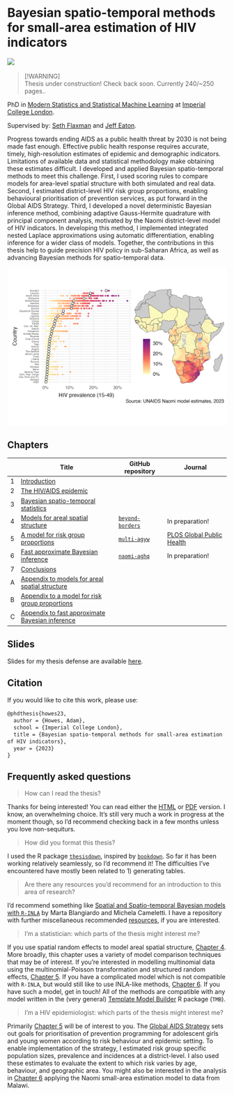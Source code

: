 
# Bayesian spatio-temporal methods for small-area estimation of HIV indicators

![](https://geps.dev/progress/96)<!-- -->

> \[!WARNING\]  
> Thesis under construction! Check back soon. Currently 240/~250 pages..

PhD in [Modern Statistics and Statistical Machine
Learning](https://statml.io/) at [Imperial College
London](https://www.imperial.ac.uk/).

Supervised by: [Seth Flaxman](https://sethrf.com/) and [Jeff
Eaton](https://www.imperial.ac.uk/people/jeffrey.eaton).

Progress towards ending AIDS as a public health threat by 2030 is not
being made fast enough. Effective public health response requires
accurate, timely, high-resolution estimates of epidemic and demographic
indicators. Limitations of available data and statistical methodology
make obtaining these estimates difficult. I developed and applied
Bayesian spatio-temporal methods to meet this challenge. First, I used
scoring rules to compare models for area-level spatial structure with
both simulated and real data. Second, I estimated district-level HIV
risk group proportions, enabling behavioural prioritisation of
prevention services, as put forward in the Global AIDS Strategy. Third,
I developed a novel deterministic Bayesian inference method, combining
adaptive Gauss-Hermite quadrature with principal component analysis,
motivated by the Naomi district-level model of HIV indicators. In
developing this method, I implemented integrated nested Laplace
approximations using automatic differentiation, enabling inference for a
wider class of models. Together, the contributions in this thesis help
to guide precision HIV policy in sub-Saharan Africa, as well as
advancing Bayesian methods for spatio-temporal data.

![](figures/hiv-aids/naomi-continent.png)

## Chapters

|     | Title                                                                                                                        | GitHub repository                                             | Journal                                                                                                           |
|-----|------------------------------------------------------------------------------------------------------------------------------|---------------------------------------------------------------|-------------------------------------------------------------------------------------------------------------------|
| 1   | [Introduction](https://athowes.github.io/thesis/introduction.html)                                                           |                                                               |                                                                                                                   |
| 2   | [The HIV/AIDS epidemic](https://athowes.github.io/thesis/hiv-aids.html)                                                      |                                                               |                                                                                                                   |
| 3   | [Bayesian spatio-temporal statistics](https://athowes.github.io/thesis/bayes-st.html)                                        |                                                               |                                                                                                                   |
| 4   | [Models for areal spatial structure](https://athowes.github.io/thesis/beyond-borders.html)                                   | [`beyond-borders`](https://github.com/athowes/beyond-borders) | In preparation!                                                                                                   |
| 5   | [A model for risk group proportions](https://athowes.github.io/thesis/multi-agyw.html)                                       | [`multi-agyw`](https://github.com/athowes/multi-agyw)         | [PLOS Global Public Health](https://journals.plos.org/globalpublichealth/article?id=10.1371/journal.pgph.0001731) |
| 6   | [Fast approximate Bayesian inference](https://athowes.github.io/thesis/naomi-aghq.html)                                      | [`naomi-aghq`](https://github.com/athowes/naomi-aghq)         | In preparation!                                                                                                   |
| 7   | [Conclusions](https://athowes.github.io/thesis/conclusions.html)                                                             |                                                               |                                                                                                                   |
| A   | [Appendix to models for areal spatial structure](https://athowes.github.io/thesis/models-for-spatial-structure.html)         |                                                               |                                                                                                                   |
| B   | [Appendix to a model for risk group proportions](https://athowes.github.io/thesis/a-model-for-risk-group-proportions.html)   |                                                               |                                                                                                                   |
| C   | [Appendix to fast approximate Bayesian inference](https://athowes.github.io/thesis/fast-approximate-bayesian-inference.html) |                                                               |                                                                                                                   |

## Slides

Slides for my thesis defense are available
[here](https://athowes.github.io/thesis/slides.pdf).

## Citation

If you would like to cite this work, please use:

    @phdthesis{howes23,
      author = {Howes, Adam},
      school = {Imperial College London},
      title = {Bayesian spatio-temporal methods for small-area estimation of HIV indicators},
      year = {2023}
    }

## Frequently asked questions

> How can I read the thesis?

Thanks for being interested! You can read either the
[HTML](https://athowes.github.io/thesis/) or
[PDF](https://athowes.github.io/thesis/main.pdf) version. I know, an
overwhelming choice. It’s still very much a work in progress at the
moment though, so I’d recommend checking back in a few months unless you
love non-sequiturs.

> How did you format this thesis?

I used the R package
[`thesisdown`](https://github.com/ismayc/thesisdown), inspired by
[`bookdown`](https://github.com/rstudio/bookdown). So far it has been
working relatively seamlessly, so I’d recommend it! The difficulties
I’ve encountered have mostly been related to 1) generating tables.

> Are there any resources you’d recommend for an introduction to this
> area of research?

I’d recommend something like [Spatial and Spatio-temporal Bayesian
models with `R-INLA`](https://sites.google.com/a/r-inla.org/stbook/) by
Marta Blangiardo and Michela Cameletti. I have a repository with further
miscellaneous recommended
[resources](https://github.com/athowes/resources), if you are
interested.

> I’m a statistician: which parts of the thesis might interest me?

If you use spatial random effects to model areal spatial structure,
[Chapter 4](https://athowes.github.io/thesis/beyond-borders.html). More
broadly, this chapter uses a variety of model comparison techniques that
may be of interest. If you’re interested in modelling multinomial data
using the multinomial-Poisson transformation and structured random
effects, [Chapter 5](https://athowes.github.io/thesis/multi-agyw.html).
If you have a complicated model which is not compatible with `R-INLA`,
but would still like to use INLA-like methods, [Chapter
6](https://athowes.github.io/thesis/naomi-aghq.html). If you have such a
model, get in touch! All of the methods are compatible with any model
written in the (very general) [Template Model
Builder](https://kaskr.github.io/adcomp/Introduction.html) R package
(`TMB`).

> I’m a HIV epidemiologist: which parts of the thesis might interest me?

Primarily [Chapter 5](https://athowes.github.io/thesis/multi-agyw.html)
will be of interest to you. The [Global AIDS
Strategy](https://www.unaids.org/en/Global-AIDS-Strategy-2021-2026) sets
out goals for prioritisation of prevention programming for adolescent
girls and young women according to risk behaviour and epidemic setting.
To enable implementation of the strategy, I estimated risk group
specific population sizes, prevalence and incidences at a
district-level. I also used these estimates to evaluate the extent to
which risk varies by age, behaviour, and geographic area. You might also
be interested in the analysis in [Chapter
6](https://athowes.github.io/thesis/naomi-aghq.html) applying the Naomi
small-area estimation model to data from Malawi.
